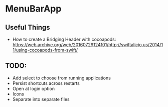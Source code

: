 # MenuBarApp

## Useful Things

* How to create a Bridging Header with cocoapods: https://web.archive.org/web/20160729124101/http://swiftalicio.us/2014/11/using-cocoapods-from-swift/

## TODO:

* Add select to choose from running applications
* Persist shortcuts across restarts
* Open at login option
* Icons
* Separate into separate files